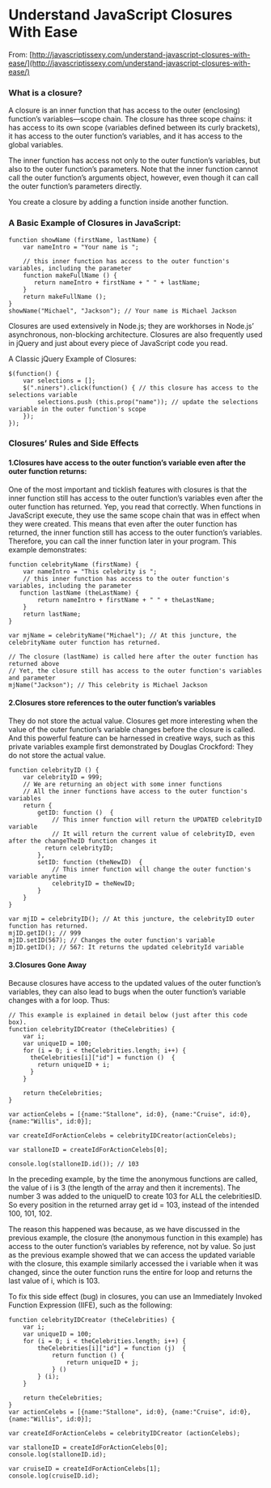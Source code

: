# Understand JavaScript Closures With Ease

From: [http://javascriptissexy.com/understand-javascript-closures-with-ease/](http://javascriptissexy.com/understand-javascript-closures-with-ease/)

### What is a closure?

A closure is an inner function that has access to the outer \(enclosing\) function’s variables—scope chain. The closure has three scope chains: it has access to its own scope \(variables defined between its curly brackets\), it has access to the outer function’s variables, and it has access to the global variables.

The inner function has access not only to the outer function’s variables, but also to the outer function’s parameters. Note that the inner function cannot call the outer function’s arguments object, however, even though it can call the outer function’s parameters directly.

You create a closure by adding a function inside another function.

### A Basic Example of Closures in JavaScript:

```
function showName (firstName, lastName) { 
    var nameIntro = "Your name is ";

    // this inner function has access to the outer function's variables, including the parameter​
    function makeFullName () { 
       return nameIntro + firstName + " " + lastName; 
    }
    return makeFullName (); 
} 
showName("Michael", "Jackson"); // Your name is Michael Jackson
```

Closures are used extensively in Node.js; they are workhorses in Node.js’ asynchronous, non-blocking architecture. Closures are also frequently used in jQuery and just about every piece of JavaScript code you read.

A Classic jQuery Example of Closures:

```
$(function() {
​    var selections = []; 
    $(".niners").click(function() { // this closure has access to the selections variable​
        selections.push (this.prop("name")); // update the selections variable in the outer function's scope​
    });
});
```

### Closures’ Rules and Side Effects

#### 1.Closures have access to the outer function’s variable even after the outer function returns:

One of the most important and ticklish features with closures is that the inner function still has access to the outer function’s variables even after the outer function has returned. Yep, you read that correctly. When functions in JavaScript execute, they use the same scope chain that was in effect when they were created. This means that even after the outer function has returned, the inner function still has access to the outer function’s variables. Therefore, you can call the inner function later in your program. This example demonstrates:

```
function celebrityName (firstName) {
    var nameIntro = "This celebrity is ";
    // this inner function has access to the outer function's variables, including the parameter​
   function lastName (theLastName) {
        return nameIntro + firstName + " " + theLastName;
    }
    return lastName;
}
​
​var mjName = celebrityName("Michael"); // At this juncture, the celebrityName outer function has returned.​
​
// The closure (lastName) is called here after the outer function has returned above​
​// Yet, the closure still has access to the outer function's variables and parameter​
mjName("Jackson"); // This celebrity is Michael Jackson
```

#### 2.Closures store references to the outer function’s variables

They do not store the actual value. Closures get more interesting when the value of the outer function’s variable changes before the closure is called. And this powerful feature can be harnessed in creative ways, such as this private variables example first demonstrated by Douglas Crockford: They do not store the actual value.

```
function celebrityID () {
    var celebrityID = 999;
    // We are returning an object with some inner functions​
    // All the inner functions have access to the outer function's variables​
    return {
        getID: function ()  {
            // This inner function will return the UPDATED celebrityID variable​
            // It will return the current value of celebrityID, even after the changeTheID function changes it​
          return celebrityID;
        },
        setID: function (theNewID)  {
            // This inner function will change the outer function's variable anytime​
            celebrityID = theNewID;
        }
    }
}
​
​var mjID = celebrityID(); // At this juncture, the celebrityID outer function has returned.​
mjID.getID(); // 999​
mjID.setID(567); // Changes the outer function's variable​
mjID.getID(); // 567: It returns the updated celebrityId variable
```

#### 3.Closures Gone Away

Because closures have access to the updated values of the outer function’s variables, they can also lead to bugs when the outer function’s variable changes with a for loop. Thus:

```
// This example is explained in detail below (just after this code box).​
​function celebrityIDCreator (theCelebrities) {
    var i;
    var uniqueID = 100;
    for (i = 0; i < theCelebrities.length; i++) {
      theCelebrities[i]["id"] = function ()  {
        return uniqueID + i;
      }
    }

    return theCelebrities;
}
​
​var actionCelebs = [{name:"Stallone", id:0}, {name:"Cruise", id:0}, {name:"Willis", id:0}];
​
​var createIdForActionCelebs = celebrityIDCreator(actionCelebs);
​
​var stalloneID = createIdForActionCelebs[0];

console.log(stalloneID.id()); // 103
```

In the preceding example, by the time the anonymous functions are called, the value of i is 3 \(the length of the array and then it increments\). The number 3 was added to the uniqueID to create 103 for ALL the celebritiesID. So every position in the returned array get id = 103, instead of the intended 100, 101, 102.

The reason this happened was because, as we have discussed in the previous example, the closure \(the anonymous function in this example\) has access to the outer function’s variables by reference, not by value. So just as the previous example showed that we can access the updated variable with the closure, this example similarly accessed the i variable when it was changed, since the outer function runs the entire for loop and returns the last value of i, which is 103.

To fix this side effect \(bug\) in closures, you can use an Immediately Invoked Function Expression \(IIFE\), such as the following:

```
function celebrityIDCreator (theCelebrities) {
    var i;
    var uniqueID = 100;
    for (i = 0; i < theCelebrities.length; i++) {
        theCelebrities[i]["id"] = function (j)  {
            return function () {
                return uniqueID + j;
            } () 
        } (i); 
    }
​
    return theCelebrities;
}
var actionCelebs = [{name:"Stallone", id:0}, {name:"Cruise", id:0}, {name:"Willis", id:0}];

var createIdForActionCelebs = celebrityIDCreator (actionCelebs);

var stalloneID = createIdForActionCelebs[0];
console.log(stalloneID.id);

var cruiseID = createIdForActionCelebs[1];
console.log(cruiseID.id);
```




